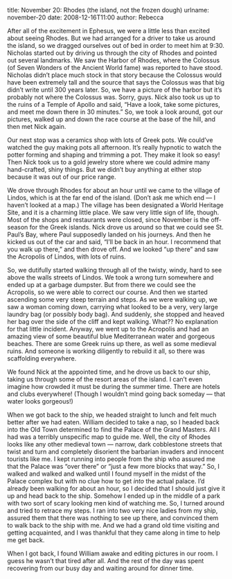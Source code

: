 title: November 20: Rhodes (the island, not the frozen dough)
urlname: november-20
date: 2008-12-16T11:00
author: Rebecca

After all of the excitement in Ephesus, we were a little less than excited about
seeing Rhodes. But we had arranged for a driver to take us around the island, so
we dragged ourselves out of bed in order to meet him at 9:30. Nicholas started
out by driving us through the city of Rhodes and pointed out several landmarks.
We saw the Harbor of Rhodes, where the Colossus (of Seven Wonders of the Ancient
World fame) was reported to have stood. Nicholas didn&#x02bc;t place much stock
in that story because the Colossus would have been extremely tall and the source
that says the Colossus was that big didn&#x02bc;t write until 300 years later.
So, we have a picture of the harbor but it&#x02bc;s probably not where the
Colossus was. Sorry, guys. Nick also took us up to the ruins of a Temple of
Apollo and said, &ldquo;Have a look, take some pictures, and meet me down there
in 30 minutes.&rdquo; So, we took a look around, got our pictures, walked up and
down the race course at the base of the hill, and then met Nick again.

Our next stop was a ceramics shop with lots of Greek pots. We could&#x02bc;ve
watched the guy making pots all afternoon. It&#x02bc;s really hypnotic to watch
the potter forming and shaping and trimming a pot. They make it look so easy!
Then Nick took us to a gold jewelry store where we could admire many
hand-crafted, shiny things. But we didn&#x02bc;t buy anything at either stop
because it was out of our price range.

We drove through Rhodes for about an hour until we came to the village of
Lindos, which is at the far end of the island. (Don&#x02bc;t ask me which end
&mdash; I haven&#x02bc;t looked at a map.) The village has been designated a
World Heritage Site, and it is a charming little place. We saw very little sign
of life, though. Most of the shops and restaurants were closed, since November
is the off-season for the Greek islands. Nick drove us around so that we could
see St. Paul&#x02bc;s Bay, where Paul supposedly landed on his journeys. And
then he kicked us out of the car and said, &ldquo;I&#x02bc;ll be back in an
hour. I recommend that you walk up there,&rdquo; and then drove off. And we
looked &ldquo;up there&rdquo; and saw the Acropolis of Lindos, with lots of
ruins.

So, we dutifully started walking through all of the twisty, windy, hard to see
above the walls streets of Lindos. We took a wrong turn somewhere and ended up
at a garbage dumpster. But from there we could see the Acropolis, so we were
able to correct our course. And then we started ascending some very steep
terrain and steps. As we were walking up, we saw a woman coming down, carrying
what looked to be a very, very large laundry bag (or possibly body bag). And
suddenly, she stopped and heaved her bag over the side of the cliff and kept
walking. What?? No explanation for that little incident. Anyway, we went up to
the Acropolis and had an amazing view of some beautiful blue Mediterranean water
and gorgeous beaches. There are some Greek ruins up there, as well as some
medieval ruins. And someone is working diligently to rebuild it all, so there
was scaffolding everywhere.

We found Nick at the appointed time, and he drove us back to our ship, taking us
through some of the resort areas of the island. I can&#x02bc;t even imagine how
crowded it must be during the summer time. There are hotels and clubs
everywhere! (Though I wouldn&#x02bc;t mind going back someday &mdash; that water
looks gorgeous!)

When we got back to the ship, we headed straight to lunch and felt much better
after we had eaten. William decided to take a nap, so I headed back into the Old
Town determined to find the Palace of the Grand Masters. All I had was a
terribly unspecific map to guide me. Well, the city of Rhodes looks like any
other medieval town &mdash; narrow, dark cobblestone streets that twist and turn
and completely disorient the barbarian invaders and innocent tourists like me. I
kept running into people from the ship who assured me that the Palace was
&ldquo;over there&rdquo; or &ldquo;just a few more blocks that way.&rdquo; So, I
walked and walked and walked until I found myself in the midst of the Palace
complex but with no clue how to get *into* the actual palace. I&#x02bc;d already
been walking for about an hour, so I decided that I should just give it up and
head back to the ship. Somehow I ended up in the middle of a park with two sort
of scary looking men kind of watching me. So, I turned around and tried to
retrace my steps. I ran into two very nice ladies from my ship, assured them
that there was nothing to see up there, and convinced them to walk back to the
ship with me. And we had a grand old time visiting and getting acquainted, and I
was thankful that they came along in time to help me get back.

When I got back, I found William awake and editing pictures in our room. I guess
he wasn&#x02bc;t that tired after all. And the rest of the day was spent
recovering from our busy day and waiting around for dinner time.
